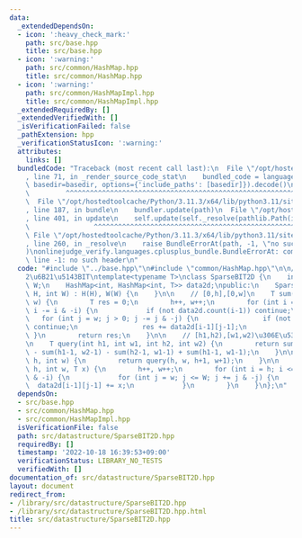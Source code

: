 ```yaml
---
data:
  _extendedDependsOn:
  - icon: ':heavy_check_mark:'
    path: src/base.hpp
    title: src/base.hpp
  - icon: ':warning:'
    path: src/common/HashMap.hpp
    title: src/common/HashMap.hpp
  - icon: ':warning:'
    path: src/common/HashMapImpl.hpp
    title: src/common/HashMapImpl.hpp
  _extendedRequiredBy: []
  _extendedVerifiedWith: []
  _isVerificationFailed: false
  _pathExtension: hpp
  _verificationStatusIcon: ':warning:'
  attributes:
    links: []
  bundledCode: "Traceback (most recent call last):\n  File \"/opt/hostedtoolcache/Python/3.11.3/x64/lib/python3.11/site-packages/onlinejudge_verify/documentation/build.py\"\
    , line 71, in _render_source_code_stat\n    bundled_code = language.bundle(stat.path,\
    \ basedir=basedir, options={'include_paths': [basedir]}).decode()\n          \
    \         ^^^^^^^^^^^^^^^^^^^^^^^^^^^^^^^^^^^^^^^^^^^^^^^^^^^^^^^^^^^^^^^^^^^^^^^^^^^^^^^^^\n\
    \  File \"/opt/hostedtoolcache/Python/3.11.3/x64/lib/python3.11/site-packages/onlinejudge_verify/languages/cplusplus.py\"\
    , line 187, in bundle\n    bundler.update(path)\n  File \"/opt/hostedtoolcache/Python/3.11.3/x64/lib/python3.11/site-packages/onlinejudge_verify/languages/cplusplus_bundle.py\"\
    , line 401, in update\n    self.update(self._resolve(pathlib.Path(included), included_from=path))\n\
    \                ^^^^^^^^^^^^^^^^^^^^^^^^^^^^^^^^^^^^^^^^^^^^^^^^^^^^^^^^^\n \
    \ File \"/opt/hostedtoolcache/Python/3.11.3/x64/lib/python3.11/site-packages/onlinejudge_verify/languages/cplusplus_bundle.py\"\
    , line 260, in _resolve\n    raise BundleErrorAt(path, -1, \"no such header\"\
    )\nonlinejudge_verify.languages.cplusplus_bundle.BundleErrorAt: common/HashMap.hpp:\
    \ line -1: no such header\n"
  code: "#include \"../base.hpp\"\n#include \"common/HashMap.hpp\"\n\n// \u758E\u306A\
    2\u6B21\u5143BIT\ntemplate<typename T>\nclass SparseBIT2D {\n    int H;\n    int\
    \ W;\n    HashMap<int, HashMap<int, T>> data2d;\npublic:\n    SparseBIT2D(int\
    \ H, int W) : H(H), W(W) {\n    }\n\n    // [0,h],[0,w]\n    T sum(int h, int\
    \ w) {\n        T res = 0;\n        h++, w++;\n        for (int i = h; i > 0;\
    \ i -= i & -i) {\n            if (not data2d.count(i-1)) continue;\n         \
    \   for (int j = w; j > 0; j -= j & -j) {\n                if (not data2d[i-1].count(j-1))\
    \ continue;\n                res += data2d[i-1][j-1];\n            }\n       \
    \ }\n        return res;\n    }\n\n    // [h1,h2),[w1,w2)\u306E\u533A\u9593\u548C\
    \n    T query(int h1, int w1, int h2, int w2) {\n        return sum(h2-1, w2-1)\
    \ - sum(h1-1, w2-1) - sum(h2-1, w1-1) + sum(h1-1, w1-1);\n    }\n\n    T get(int\
    \ h, int w) {\n        return query(h, w, h+1, w+1);\n    }\n\n    void add(int\
    \ h, int w, T x) {\n        h++, w++;\n        for (int i = h; i <= H; i += i\
    \ & -i) {\n            for (int j = w; j <= W; j += j & -j) {\n              \
    \  data2d[i-1][j-1] += x;\n            }\n        }\n    }\n};\n"
  dependsOn:
  - src/base.hpp
  - src/common/HashMap.hpp
  - src/common/HashMapImpl.hpp
  isVerificationFile: false
  path: src/datastructure/SparseBIT2D.hpp
  requiredBy: []
  timestamp: '2022-10-18 16:39:53+09:00'
  verificationStatus: LIBRARY_NO_TESTS
  verifiedWith: []
documentation_of: src/datastructure/SparseBIT2D.hpp
layout: document
redirect_from:
- /library/src/datastructure/SparseBIT2D.hpp
- /library/src/datastructure/SparseBIT2D.hpp.html
title: src/datastructure/SparseBIT2D.hpp
---
```

